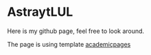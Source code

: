 # AstraytLUL
Here is my github page, feel free to look around. 

The page is using template [academicpages](https://github.com/academicpages/academicpages.github.io) 
